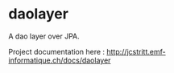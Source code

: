 # daolayer
A dao layer over JPA. 

Project documentation here :
http://jcstritt.emf-informatique.ch/docs/daolayer<br>
